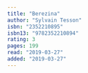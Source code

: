 ```yaml
---
title: "Berezina"
author: "Sylvain Tesson"
isbn: "2352210895"
isbn13: "9782352210894"
rating: 3
pages: 199
read: "2019-03-27"
added: "2019-03-27"
---
```



